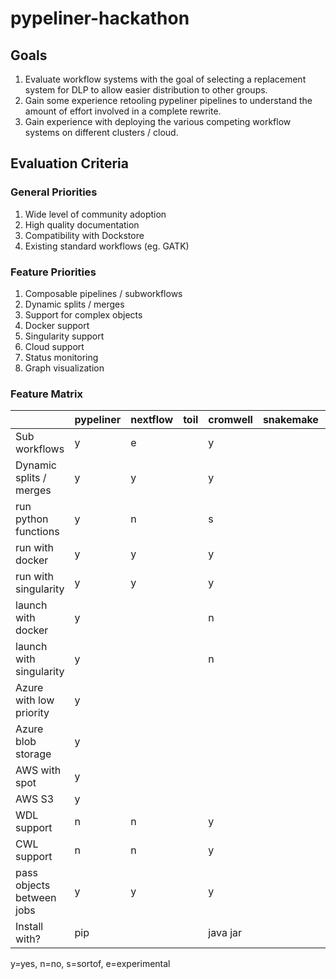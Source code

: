 # pypeliner-hackathon

## Goals

1. Evaluate workflow systems with the goal of selecting a replacement system for DLP to allow easier distribution to other groups.
2. Gain some experience retooling pypeliner pipelines to understand the amount of effort involved in a complete rewrite.
3. Gain experience with deploying the various competing workflow systems on different clusters / cloud.

## Evaluation Criteria

### General Priorities

1. Wide level of community adoption
2. High quality documentation
3. Compatibility with Dockstore
4. Existing standard workflows (eg. GATK)

### Feature Priorities

1. Composable pipelines / subworkflows
2. Dynamic splits / merges
3. Support for complex objects
4. Docker support
5. Singularity support
6. Cloud support
7. Status monitoring
8. Graph visualization

### Feature Matrix

|                           | pypeliner | nextflow | toil | cromwell | snakemake | arvados |
|---------------------------|-----------|----------|------|----------|-----------|---------|
| Sub workflows             |y          |e         |      |y         |           |         |
| Dynamic splits / merges   |y          |y         |      |y         |           |         |
| run python functions      |y          |n         |      |s         |           |         |
| run with docker           |y          |y         |      |y         |           |         |
| run with singularity      |y          |y         |      |y         |           |         |
| launch with docker        |y          |          |      |n         |           |         |
| launch with singularity   |y          |          |      |n         |           |         |
| Azure with low priority   |y          |          |      |          |           |         |
| Azure blob storage        |y          |          |      |          |           |         |
| AWS with spot             |y          |          |      |          |           |         |
| AWS S3                    |y          |          |      |          |           |         |
| WDL support               |n          |n         |      |y         |           |         |
| CWL support               |n          |n         |      |y         |           |         |
| pass objects between jobs |y          |y         |      |y         |           |         |
| Install with?             | pip       |          |      |java jar  |           |         |

y=yes, n=no, s=sortof, e=experimental

